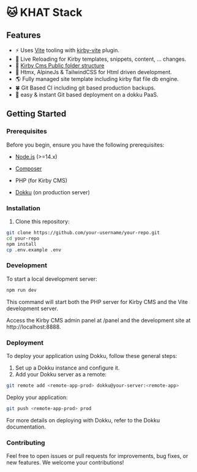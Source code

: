 # 🐱 KHAT Stack

## Features

- ⚡️ Uses [Vite](https://vitejs.dev/) tooling with [kirby-vite](https://github.com/arnoson/kirby-vite) plugin.
- 🔄 Live Reloading for Kirby templates, snippets, content, ... changes.
- 📂 [Kirby Cms Public folder structure](https://getkirby.com/docs/guide/configuration#custom-folder-setup__public-folder-setup)
- 🥰 Htmx, AlpineJs & TailwindCSS for Html driven development.
- 🌎 Fully managed site template including kirby flat file db engine.
- 🍀 Git Based CI including git based production backups.
- 🐋 easy & instant Git based deployment on a dokku PaaS.

## Getting Started

### Prerequisites

Before you begin, ensure you have the following prerequisites:

- [Node.js](https://nodejs.org/) (>=14.x)
- [Composer](https://getcomposer.org/)
- PHP (for Kirby CMS)

- [Dokku](https://dokku.com/) (on production server)

### Installation

1. Clone this repository:

```bash
git clone https://github.com/your-username/your-repo.git
cd your-repo
npm install
cp .env.example .env
```
### Development

To start a local development server:

```bash
npm run dev
```

This command will start both the PHP server for Kirby CMS and the Vite development server.

Access the Kirby CMS admin panel at /panel and the development site at http://localhost:8888.


### Deployment

To deploy your application using Dokku, follow these general steps:

1. Set up a Dokku instance and configure it.
2. Add your Dokku server as a remote:

```bash
git remote add <remote-app-prod> dokku@your-server:<remote-app>
```

Deploy your application:

```bash
git push <remote-app-prod> prod
```

For more details on deploying with Dokku, refer to the Dokku documentation.

### Contributing

Feel free to open issues or pull requests for improvements, bug fixes, or new features. We welcome your contributions!
